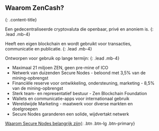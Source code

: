 ## Waarom ZenCash?
{: .content-title}

Een gedecentraliseerde cryptovaluta die openbaar, privé en anoniem is.
{: .lead .mb-4}

Heeft een eigen blockchain en wordt gebruikt voor transacties, communicatie en publicatie.
{: .lead .mb-4}

Ontworpen voor gebruik op lange termijn:
{: .lead .mb-4}

- Maximaal 21 miljoen ZEN, geen pre-mine of ICO
- Netwerk van duizenden Secure Nodes - beloond met 3,5% van de mining-opbrengst
- Financiële reserve voor ontwikkeling, ondersteuning, marketing - 8,5% van de mining-opbrengst
- Sterk team- en representatief bestuur - Zen Blockchain Foundation
- Wallets en communicatie-apps voor internationaal gebruik
- Wereldwijde Marketing - maatwerk voor diverse markten en doelgroepen
- Secure Nodes garanderen een solide, wijdvertakt netwerk

[Waarom Secure Nodes belangrijk zijn](https://blog.zensystem.io/secure-nodes-why-are-they-important/){: .btn .btn-lg .btn-primary}

